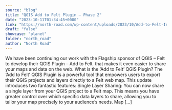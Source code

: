 ```yaml
---
source: "blog"
title: "QGIS Add to Felt Plugin – Phase 2"
date: "2023-10-11T01:34:45+0000"
link: "https://north-road.com/wp-content/uploads/2023/10/Add-to-Felt-Install-and-Update.mp4"
draft: "false"
showcase: "planet"
folder: "north_road"
author: "North Road"
---
```


We have been continuing our work with the Flagship sponsor of QGIS &#8211; Felt to develop their QGIS Plugin &#8211; Add to Felt  that makes it even easier to share your maps and data on the web. What is the &#8216;Add to Felt&#8217; QGIS Plugin? The &#8216;Add to Felt&#8217; QGIS Plugin is a powerful tool that empowers users to export their QGIS projects and layers directly to a Felt web map. This update introduces two fantastic features: Single Layer Sharing: You can now share a single layer from your QGIS project to a Felt map. This means you have greater control over which specific data layers to share, allowing you to tailor your map precisely to your audience&#8217;s needs. Map [&#8230;]
